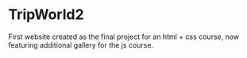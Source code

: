 # TripWorld2

First website created as the final project for an html + css course, now
featuring additional gallery for the js course.
